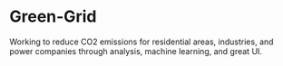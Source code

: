 # Green-Grid
Working to reduce CO2 emissions for residential areas, industries, and power companies through analysis, machine learning, and great UI.
